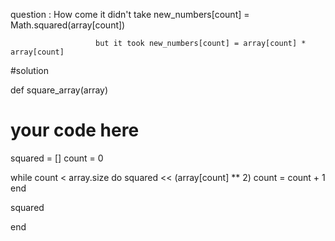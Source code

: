 
question : How come it didn't take new_numbers[count] = Math.squared(array[count])

                       but it took new_numbers[count] = array[count] * array[count]


#solution

def square_array(array)
  # your code here
  
  squared = []
  count = 0
  
  while count < array.size do
    squared << (array[count] ** 2)
    count = count + 1
  end
  
  squared
  
end